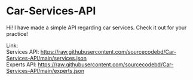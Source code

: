 # Car-Services-API
Hi! I have made a simple API regarding car services. Check it out for your practice!

Link: <br/>
Services API: https://raw.githubusercontent.com/sourcecodebd/Car-Services-API/main/services.json <br/>
Experts API: https://raw.githubusercontent.com/sourcecodebd/Car-Services-API/main/experts.json
